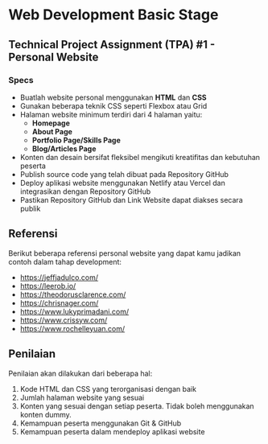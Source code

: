 # Web Development Basic Stage

## Technical Project Assignment (TPA) #1 - Personal Website

### Specs

- Buatlah website personal menggunakan **HTML** dan **CSS**
- Gunakan beberapa teknik CSS seperti Flexbox atau Grid
- Halaman website minimum terdiri dari 4 halaman yaitu:
  - **Homepage**
  - **About Page**
  - **Portfolio Page/Skills Page**
  - **Blog/Articles Page**
- Konten dan desain bersifat fleksibel mengikuti kreatifitas dan kebutuhan peserta
- Publish source code yang telah dibuat pada Repository GitHub
- Deploy aplikasi website menggunakan Netlify atau Vercel dan integrasikan dengan Repository GitHub
- Pastikan Repository GitHub dan Link Website dapat diakses secara publik

## Referensi

Berikut beberapa referensi personal website yang dapat kamu jadikan contoh dalam tahap development:

- https://jeffjadulco.com/
- https://leerob.io/
- https://theodorusclarence.com/
- https://chrisnager.com/
- https://www.lukyprimadani.com/
- https://www.crissyw.com/
- https://www.rochelleyuan.com/

## Penilaian

Penilaian akan dilakukan dari beberapa hal:

1. Kode HTML dan CSS yang terorganisasi dengan baik
2. Jumlah halaman website yang sesuai
3. Konten yang sesuai dengan setiap peserta. Tidak boleh menggunakan konten dummy.
4. Kemampuan peserta menggunakan Git & GitHub
5. Kemampuan peserta dalam mendeploy aplikasi website
